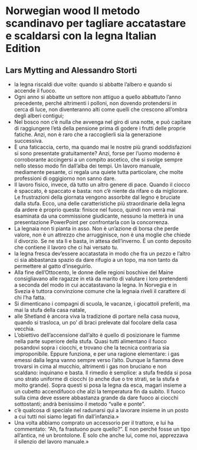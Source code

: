 # Norwegian wood Il metodo scandinavo per tagliare accatastare e scaldarsi con la legna Italian Edition
## Lars Mytting and Alessandro Storti
- la legna riscaldi due volte: quando si abbatte l’albero e quando si accende il fuoco.
- Ogni anno si abbatte un settore non attiguo a quello abbattuto l’anno precedente, perché altrimenti i polloni, non dovendo protendersi in cerca di luce, non diventeranno alti come quelli che crescono all’ombra degli alberi contigui;
- Nel bosco non c’è nulla che avvenga nel giro di una notte, e può capitare di raggiungere l’età della pensione prima di godere i frutti delle proprie fatiche. Anzi, non è raro che a raccoglierli sia la generazione successiva.
- È una faticaccia, certo, ma quando mai le nostre più grandi soddisfazioni si sono presentate gratuitamente? Anzi, forse per l’uomo moderno è corroborante accingersi a un compito ascetico, che si svolge sempre nello stesso modo fin dall’alba dei tempi. Un lavoro manuale, mediamente pesante, ci regala una quiete tutta particolare, che molte professioni di oggigiorno non sanno dare.
- Il lavoro fisico, invece, dà tutto un altro genere di pace. Quando il ciocco è spaccato, è spaccato e basta: non c’è niente da rifare o da migliorare. Le frustrazioni della giornata vengono assorbite dal legno e bruciate dalla stufa. Ecco, una delle caratteristiche più straordinarie della legna da ardere è proprio questa: finisce nel fuoco, quindi non verrà mai esaminata da una commissione giudicante, nessuno la metterà in una presentazione PowerPoint per confrontarla con la concorrenza.
- La legnaia non ti pianta in asso. Non è un’azione di borsa che perde valore, non è un attrezzo che arrugginisce, non è una moglie che chiede il divorzio. Se ne sta lì e basta, in attesa dell’inverno. È un conto deposito che contiene il lavoro che ci hai versato tu.
- la legna fresca dev’essere accatastata in modo che fra un pezzo e l’altro ci sia abbastanza spazio da dare rifugio a un topo, ma non tanto da permettere al gatto d’inseguirlo.
- Alla fine dell’Ottocento, le donne delle regioni boschive del Maine consigliavano alle ragazze in età da marito di valutare i loro pretendenti a seconda del modo in cui accatastavano la legna. In Norvegia e in Svezia è tuttora convinzione comune che la legnaia riveli il carattere di chi l’ha fatta.
- Si dimenticano i compagni di scuola, le vacanze, i giocattoli preferiti, ma mai la stufa della casa natale,
- alle Shetland è ancora viva la tradizione di portare nella casa nuova, quando si trasloca, un po’ di braci prelevate dal focolare della casa vecchia.
- L’obiettivo dell’accensione dall’alto è quello di posizionare le fiamme nella parte superiore della stufa. Quasi tutti alimentano il fuoco posandovi sopra i ciocchi, e trovano che la tecnica contraria sia improponibile. Eppure funziona, e per una ragione elementare: i gas emessi dalla legna vanno sempre verso l’alto. Dunque la fiamma deve trovarsi in cima al mucchio, altrimenti i gas non bruciano e non scaldano: inquinano e basta. Il rimedio è semplice: a stufa fredda si posa uno strato uniforme di ciocchi (o anche due o tre strati, se la stufa è molto grande). Sopra questi si posa la legna da esca, magari insieme a un cubetto accendifuoco che alzi la temperatura fin da subito. Il fuoco sulla cima deve essere abbastanza grande da dare fuoco ai ciocchi sottostanti; andrà benissimo il metodo “valle e ponte”.
- c’è qualcosa di speciale nel radunarsi qui a lavorare insieme in un posto a cui tutti noi siamo legati fin dall’infanzia.»
- Una volta abbiamo comprato un accessorio per il trattore, e lui ha commentato: “Ah, fa frastuono pure quello?”. E non perché fosse un tipo all’antica, né un brontolone. È solo che anche lui, come noi, apprezzava il silenzio del lavoro manuale.»
